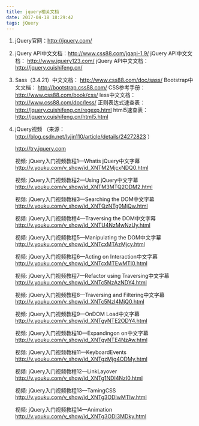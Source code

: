 ```yaml
---
title: jquery相关文档
date: 2017-04-18 18:29:42
tags: jQuery
---
```

1.  jQuery官网：http://jquery.com/
2.  jQuery API中文文档：http://www.css88.com/jqapi-1.9/
    jQuery API中文文档： http://www.jquery123.com/
    jQuery API中文文档：http://jquery.cuishifeng.cn/
3.  Sass（3.4.21）中文文档： http://www.css88.com/doc/sass/
    Bootstrap中文文档： http://bootstrap.css88.com/
    CSS参考手册： http://www.css88.com/book/css/
    less中文文档： http://www.css88.com/doc/less/
    正则表达式速查表： http://jquery.cuishifeng.cn/regexp.html
    html5速查表： http://jquery.cuishifeng.cn/html5.html
4.  jQuery视频 （来源：http://blog.csdn.net/lvjin110/article/details/24272823 ）

    http://try.jquery.com

    视频: jQuery入门视频教程1—Whatis jQuery中文字幕
    http://v.youku.com/v_show/id_XNTM2MjcxNDQ0.html

    视频: jQuery入门视频教程2—Using jQuery中文字幕
    http://v.youku.com/v_show/id_XNTM3MTQ2ODM2.html

    视频: jQuery入门视频教程3—Searching the DOM中文字幕
    http://v.youku.com/v_show/id_XNTQzNTg0MjQw.html

    视频: jQuery入门视频教程4—Traversing the DOM中文字幕
    http://v.youku.com/v_show/id_XNTU4NzMwNzUy.html

    视频: jQuery入门视频教程5—Manipulating the DOM中文字幕
    http://v.youku.com/v_show/id_XNTcxMTAzMjcy.html

    视频: jQuery入门视频教程6—Acting on Interaction中文字幕
    http://v.youku.com/v_show/id_XNTcxMTEwMTI0.html

    视频: jQuery入门视频教程7—Refactor using Traversing中文字幕
    http://v.youku.com/v_show/id_XNTc5NzAzNDY4.html

    视频: jQuery入门视频教程8—Traversing and Filtering中文字幕
    http://v.youku.com/v_show/id_XNTc5NzI4MjQ0.html

    视频: jQuery入门视频教程9—OnDOM Load中文字幕
    http://v.youku.com/v_show/id_XNTgyNTE2ODY4.html

    视频: jQuery入门视频教程10—Expandingon on中文字幕
    http://v.youku.com/v_show/id_XNTgyNTE4NzAw.html

    视频: jQuery入门视频教程11—KeyboardEvents
    http://v.youku.com/v_show/id_XNTgzMjg4ODMy.html

    视频: jQuery入门视频教程12—LinkLayover
    http://v.youku.com/v_show/id_XNTg1NDI4NzI0.html

    视频: jQuery入门视频教程13—TamingCSS
    http://v.youku.com/v_show/id_XNTg3ODIwMTIw.html

    视频: jQuery入门视频教程14—Animation
    http://v.youku.com/v_show/id_XNTg3ODI3MDky.html
